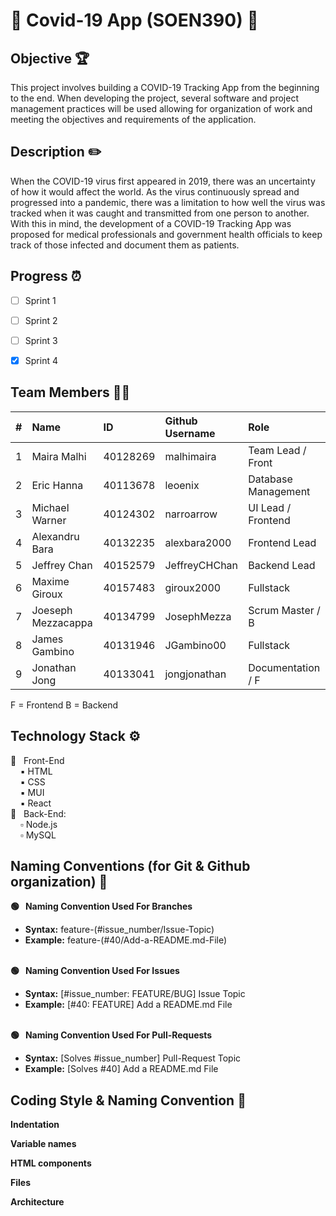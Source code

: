 
# :wave: Covid-19 App (SOEN390) :wave: <br>


## Objective :trophy:
This project involves building a COVID-19 Tracking App from the beginning to the end. When developing the project, several software and project management practices will be used allowing for organization of work and meeting the objectives and requirements of the application. 



## Description :pencil2:
When the COVID-19 virus first appeared in 2019, there was an uncertainty of how it would affect the world. As the virus continuously spread and progressed into a pandemic, there was a limitation to how well the virus was tracked when it was caught and transmitted from one person to another. With this in mind, the development of a COVID-19 Tracking App was proposed for medical professionals and government health officials to keep track of those infected and document them as patients.



<!-- ## Core Features :point_down:
:one: &nbsp;  <br>
:two: &nbsp;  <br>
:three: &nbsp;  &nbsp; ✔️ <br>
:four: &nbsp;  -->


## Progress :alarm_clock:

- [ ]  Sprint 1
- [ ]  Sprint 2
- [ ]  Sprint 3
- [x]  Sprint 4


## Team Members :technologist:

| #   | Name                 | ID        | Github Username     | Role               |
| --- | :------------------- | :-------- | :------------------ |:-------------------|
| 1   | Maira Malhi          | 40128269  |  malhimaira         | Team Lead / Front  |
| 2   | Eric Hanna           | 40113678  |  leoenix            | Database Management|
| 3   | Michael Warner       | 40124302  |  narroarrow         | UI Lead / Frontend |
| 4   | Alexandru Bara       | 40132235  |  alexbara2000       | Frontend Lead      |
| 5   | Jeffrey Chan         | 40152579  |  JeffreyCHChan      | Backend Lead       |
| 6   | Maxime Giroux        | 40157483  |  giroux2000         | Fullstack          |
| 7   | Joeseph Mezzacappa   | 40134799  |  JosephMezza        | Scrum Master / B   |
| 8   | James Gambino        | 40131946  |  JGambino00         | Fullstack          |
| 9   | Jonathan Jong        | 40133041  |  jongjonathan       | Documentation / F  |

F = Frontend B = Backend







## Technology Stack :gear:

:black_square_button: &nbsp; Front-End <br>
&nbsp;&nbsp;&nbsp; :black_small_square: HTML <br>
&nbsp;&nbsp;&nbsp; :black_small_square: CSS <br>
&nbsp;&nbsp;&nbsp; :black_small_square: MUI <br>
&nbsp;&nbsp;&nbsp; :black_small_square: React <br>
:white_square_button: &nbsp; Back-End: <br>
&nbsp;&nbsp;&nbsp; :white_small_square: Node.js<br>
&nbsp;&nbsp;&nbsp; :white_small_square: MySQL <br>


## Naming Conventions (for Git & Github organization) :green_book:


**:green_circle: &nbsp; Naming Convention Used For Branches** <br>
* **Syntax:** feature-(#issue_number/Issue-Topic) <br>
* **Example:** feature-(#40/Add-a-README.md-File) <br><br>
   
**:green_circle: &nbsp; Naming Convention Used For Issues** <br>
* **Syntax:** [#issue_number: FEATURE/BUG] Issue Topic <br>
* **Example:** [#40: FEATURE] Add a README.md File <br><br>

**:green_circle: &nbsp; Naming Convention Used For Pull-Requests** <br>
* **Syntax:** [Solves #issue_number] Pull-Request Topic <br>
* **Example:** [Solves #40] Add a README.md File<br>

## Coding Style & Naming Convention :notebook: 

**Indentation**


**Variable names**

   
**HTML components**


**Files**


**Architecture**
